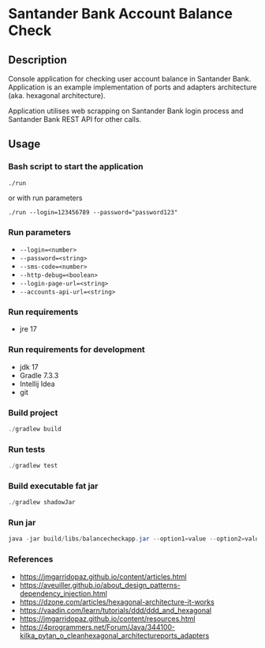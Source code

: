 # Santander Bank Account Balance Check

## Description
Console application for checking user account balance in Santander Bank. Application is an example implementation 
of ports and adapters architecture (aka. hexagonal architecture).

Application utilises web scrapping on Santander Bank login process and Santander Bank REST API for other calls.

## Usage
### Bash script to start the application
```shell
./run
```
or with run parameters
```shell
./run --login=123456789 --password="password123"
```

### Run parameters
- `--login=<number>`
- `--password=<string>`
- `--sms-code=<number>`
- `--http-debug=<boolean>`
- `--login-page-url=<string>`
- `--accounts-api-url=<string>`

### Run requirements
- jre 17

### Run requirements for development
- jdk 17
- Gradle 7.3.3
- Intellij Idea
- git

### Build project
```java
./gradlew build
```

### Run tests
```java
./gradlew test
```

### Build executable fat jar
```java
./gradlew shadowJar
```

### Run jar
```java
java -jar build/libs/balancecheckapp.jar --option1=value --option2=value
```

### References
- https://jmgarridopaz.github.io/content/articles.html
- https://aveuiller.github.io/about_design_patterns-dependency_injection.html
- https://dzone.com/articles/hexagonal-architecture-it-works
- https://vaadin.com/learn/tutorials/ddd/ddd_and_hexagonal
- https://jmgarridopaz.github.io/content/resources.html
- https://4programmers.net/Forum/Java/344100-kilka_pytan_o_cleanhexagonal_architectureports_adapters
